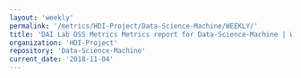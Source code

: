 ```yaml
---
layout: 'weekly'
permalink: '/metrics/HDI-Project/Data-Science-Machine/WEEKLY/'
title: 'DAI Lab OSS Metrics Metrics report for Data-Science-Machine | WEEKLY-REPORT-2018-11-04'
organization: 'HDI-Project'
repository: 'Data-Science-Machine'
current_date: '2018-11-04'
---
```


